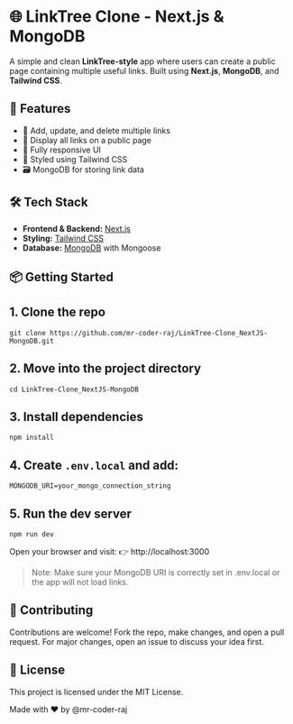 # 🌐 LinkTree Clone - Next.js & MongoDB

A simple and clean **LinkTree-style** app where users can create a public page containing multiple useful links. Built using **Next.js**, **MongoDB**, and **Tailwind CSS**.

## 🚀 Features

- 🔗 Add, update, and delete multiple links  
- 📄 Display all links on a public page  
- 📱 Fully responsive UI  
- 🌈 Styled using Tailwind CSS  
- 🗃️ MongoDB for storing link data  

## 🛠 Tech Stack

- **Frontend & Backend:** [Next.js](https://nextjs.org/)  
- **Styling:** [Tailwind CSS](https://tailwindcss.com/)  
- **Database:** [MongoDB](https://www.mongodb.com/) with Mongoose  


## 📦 Getting Started

## 1. Clone the repo
```
git clone https://github.com/mr-coder-raj/LinkTree-Clone_NextJS-MongoDB.git
```

## 2. Move into the project directory
```
cd LinkTree-Clone_NextJS-MongoDB
```

## 3. Install dependencies
```
npm install
```

## 4. Create `.env.local` and add:
```
MONGODB_URI=your_mongo_connection_string
```

## 5. Run the dev server
```
npm run dev
```


Open your browser and visit:
👉 http://localhost:3000

>Note:
>Make sure your MongoDB URI is correctly set in .env.local or the app will not load links.

## 🤝 Contributing
Contributions are welcome!
Fork the repo, make changes, and open a pull request. For major changes, open an issue to discuss your idea first.

## 📄 License
This project is licensed under the MIT License.

Made with ❤️ by @mr-coder-raj
